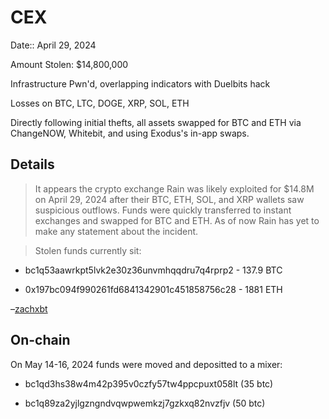 # CEX 

Date:: April 29, 2024

Amount Stolen: $14,800,000

Infrastructure Pwn'd, overlapping indicators with Duelbits hack

Losses on BTC, LTC, DOGE, XRP, SOL, ETH

Directly following initial thefts, all assets swapped for BTC and ETH via ChangeNOW, Whitebit, and using Exodus's in-app swaps.

## Details

> It appears the crypto exchange Rain was likely exploited for $14.8M on April 29, 2024 after their BTC, ETH, SOL, and XRP wallets saw suspicious outflows. Funds were quickly transferred to instant exchanges and swapped for BTC and ETH. As of now Rain has yet to make any statement about the incident.

> Stolen funds currently sit:

- bc1q53aawrkpt5lvk2e30z36unvmhqqdru7q4rprp2 - 137.9 BTC 

- 0x197bc094f990261fd6841342901c451858756c28 - 1881 ETH

–[zachxbt](https://t.me/investigations/122)


## On-chain

On May 14-16, 2024 funds were moved and depositted to a mixer:

- bc1qd3hs38w4m42p395v0czfy57tw4ppcpuxt058lt (35 btc)

- bc1q89za2yjlgzngndvqwpwemkzj7gzkxq82nvzfjv (50 btc)
